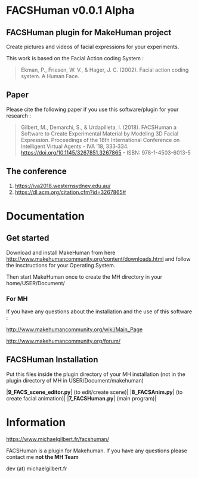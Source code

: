 # FACSHuman v0.0.1 Alpha
## FACSHuman plugin for MakeHuman project
Create pictures and videos of facial expressions for your experiments.

This work is based on the Facial Action coding System :

>Ekman, P., Friesen, W. V., & Hager, J. C. (2002). Facial action coding system. A Human Face.

## Paper
Please cite the following paper if you use this software/plugin for your research :

>Gilbert, M., Demarchi, S., & Urdapilleta, I. (2018). FACSHuman a Software to Create Experimental Material by Modeling 3D Facial Expression. Proceedings of the 18th International Conference on Intelligent Virtual Agents  - IVA ’18, 333‑334.
https://doi.org/10.1145/3267851.3267865 - ISBN: 978-1-4503-6013-5

## The conference
1. https://iva2018.westernsydney.edu.au/
2. https://dl.acm.org/citation.cfm?id=3267865#

# Documentation
## Get started
Download and install MakeHuman from here http://www.makehumancommunity.org/content/downloads.html
and follow the insctructions for your Operating System.

Then start MakeHuman once to create the MH directory in your home/USER/Document/ 

### For MH
If you have any questions about the installation and the use of this software :

http://www.makehumancommunity.org/wiki/Main_Page

http://www.makehumancommunity.org/forum/

## FACSHuman Installation
Put this files inside the plugin directory of your MH installation (not in the plugin directory of MH in USER/Document/makehuman)

|**9_FACS_scene_editor.py**| (to edit/create scene)|
|**8_FACSAnim.py**| (to create facial animation)|
|**7_FACSHuman.py**| (main program)|


# Information
https://www.michaelgilbert.fr/facshuman/

FACSHuman is a plugin for Makehuman.
If you have any questions please contact me  __**not the MH Team**__

dev (at) michaelgilbert.fr

